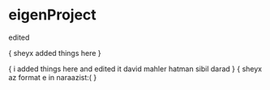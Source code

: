 # eigenProject
edited

{
sheyx added things here
}

{
i added things here and edited it
david mahler hatman sibil darad
}
{
sheyx az format e in naraazist:(
}

